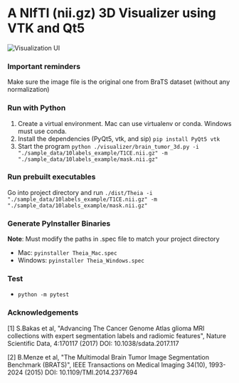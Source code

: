# A NIfTI (nii.gz) 3D Visualizer using VTK and Qt5

![Visualization UI](images/visualization.png)

### Important reminders
Make sure the image file is the original one from BraTS dataset (without any normalization)

### Run with Python

1.  Create a virtual environment. Mac can use virtualenv or conda. Windows must use conda.
2.  Install the dependencies (PyQt5, vtk, and sip) `pip install PyQt5 vtk`
3.  Start the program `python ./visualizer/brain_tumor_3d.py -i "./sample_data/10labels_example/T1CE.nii.gz" -m "./sample_data/10labels_example/mask.nii.gz"`

### Run prebuilt executables
Go into project directory and run 
`./dist/Theia -i "./sample_data/10labels_example/T1CE.nii.gz" -m "./sample_data/10labels_example/mask.nii.gz"
`

### Generate PyInstaller Binaries
**Note**: Must modify the paths in .spec file to match your project directory
* Mac: `pyinstaller Theia_Mac.spec`
* Windows: `pyinstaller Theia_Windows.spec`

### Test
* `python -m pytest`

### Acknowledgements

[1] S.Bakas et al, "Advancing The Cancer Genome Atlas glioma MRI collections with expert segmentation labels and radiomic features", Nature Scientific Data, 4:170117 (2017) DOI: 10.1038/sdata.2017.117

[2] B.Menze et al, "The Multimodal Brain Tumor Image Segmentation Benchmark (BRATS)", IEEE Transactions on Medical Imaging 34(10), 1993-2024 (2015) DOI: 10.1109/TMI.2014.2377694
